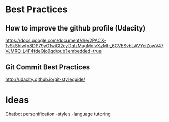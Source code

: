 
# Best Practices

## How to improve the github profile (Udacity)

https://docs.google.com/document/d/e/2PACX-1vSkShiwfp8DP79yO1wiGI2cyDqlzMugMdivXzMfr_6CVESvbLAVYeiZowV47VJMRQ_L4F4fdeQjo9qd/pub?embedded=true

## Git Commit Best Practices

http://udacity.github.io/git-styleguide/

# Ideas

Chatbot personification
-styles
-language tutoring
